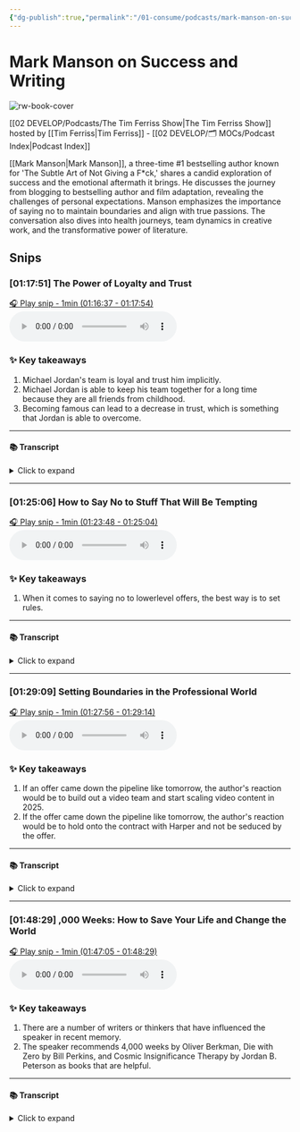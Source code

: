 ```yaml
---
{"dg-publish":true,"permalink":"/01-consume/podcasts/mark-manson-on-success-and-writing/","title":"Mark Manson on Success and Writing","tags":["podcasts"]}
---
```


# Mark Manson on Success and Writing

![rw-book-cover](https://images.weserv.nl/?url=https%3A%2F%2Fcontent.production.cdn.art19.com%2Fimages%2F69%2F10%2F10%2Ffb%2F691010fb-625e-4abe-993c-a57228b28dbe%2F91cb53ae0d5dbb379b9dffecf0a772593891d0d09bbe6d90ee746edbdb79e3ec75584f2ceb8260e9f675a90c05419b9b99842a76905b686f0f51c1a9d3e227ab.jpeg&w=300&h=300)

[[02 DEVELOP/Podcasts/The Tim Ferriss Show\|The Tim Ferriss Show]] hosted by [[Tim Ferriss\|Tim Ferriss]] - [[02 DEVELOP/🗂️ MOCs/Podcast Index\|Podcast Index]]

[[Mark Manson\|Mark Manson]], a three-time #1 bestselling author known for 'The Subtle Art of Not Giving a F*ck,' shares a candid exploration of success and the emotional aftermath it brings. He discusses the journey from blogging to bestselling author and film adaptation, revealing the challenges of personal expectations. Manson emphasizes the importance of saying no to maintain boundaries and align with true passions. The conversation also dives into health journeys, team dynamics in creative work, and the transformative power of literature.


## Snips


### [01:17:51] The Power of Loyalty and Trust


[🎧 Play snip - 1min️ (01:16:37 - 01:17:54)](https://share.snipd.com/snip/badda53d-649c-4845-86a4-d91fd7f50062)
<audio controls> <source src="https://rss.art19.com/episodes/ec9bb91d-b3eb-4374-9268-138f109e3171.mp3?rss_browser=BAhJIgpTbmlwZAY6BkVU--7de01baece82063bda1cca2dc0d698735fdbe34a#t=01:16:37,01:17:54"> </audio>




### ✨ Key takeaways
1. Michael Jordan's team is loyal and trust him implicitly.
2. Michael Jordan is able to keep his team together for a long time because they are all friends from childhood.
3. Becoming famous can lead to a decrease in trust, which is something that Jordan is able to overcome.


---




#### 📚 Transcript
<details>
<summary>Click to expand</summary>
<blockquote><b>Tim Ferriss</b><br/><br/>Or what stood out to you about how he worked with his team outside of that example that you just gave? This kind of validates what we were talking about earlier.</blockquote><br/><blockquote><b>Mark Manson</b><br/><br/>The first thing that really stood out to me about his team was they've all been with him forever. And it was funny. I was talking to one. He's got one guy named Scototty who i love he's scotty's been in a few of his youtube videos lovely lovely guy and scotty was kind of joking with me he's like yeah i'm the new guy on the team I've only been here nine years everybody in like significant roles in his team have been with him since at least the fresh prince days many of them since since the 80s some of them since He was a kid. They're like childhood friends that he kind of put into the appropriate place. So that really blew me away. It also validated a lot of my beliefs around loyalty and trust. He also explained it to me once, as he said, he was like, look, when you become famous, nothing is scarce. If you want money, you can go get money. If you want parties, you can go get parties. If you want sex, you can go get sex. He said, the one thing that becomes more scarce as you become famous is trust. And so he said,</blockquote>
</details>



---


### [01:25:06] How to Say No to Stuff That Will Be Tempting


[🎧 Play snip - 1min️ (01:23:48 - 01:25:04)](https://share.snipd.com/snip/b5fecc99-96a4-4602-a035-3c0e203ad91f)
<audio controls> <source src="https://rss.art19.com/episodes/ec9bb91d-b3eb-4374-9268-138f109e3171.mp3?rss_browser=BAhJIgpTbmlwZAY6BkVU--7de01baece82063bda1cca2dc0d698735fdbe34a#t=01:23:48,01:25:04"> </audio>




### ✨ Key takeaways
1. When it comes to saying no to lowerlevel offers, the best way is to set rules.


---




#### 📚 Transcript
<details>
<summary>Click to expand</summary>
<blockquote><b>Mark Manson</b><br/><br/>Face-balling.</blockquote><br/><blockquote><b>Tim Ferriss</b><br/><br/>And maybe I'm actually screwing up this thought exercise by making a three-parter. No, it's not a three-parter. But it is going to be a year or two of focus on this, which would be the seminal definitive book with Spielberg's full cooperation, full access, journals, everything, pay you some insane Amount of money, right? Twice the number that you would pick as a stretch goal that you're like, they'll never say yes to. He's like, I'll just pay you twice as much. Let's get this over with so we can get to the work. What do you do when stuff like that comes up? Because you know, it's going to come up.</blockquote><br/><blockquote><b>Mark Manson</b><br/><br/>Maybe not that specifically.</blockquote><br/><blockquote><b>Tim Ferriss</b><br/><br/>I'm using an absurd goal to drive the exercise, right? Because if it's like, ah, this is a B minus offer, easy to say no to, right? Because you want to strive to do an A plus in the things you just described.</blockquote><br/><blockquote><b>Mark Manson</b><br/><br/>So how do you think about saying no to the stuff that will be tempting? For lower level stuff, I think the best way is to simply set rules. I've done that with speaking the last year or two. What are your rules? So</blockquote>
</details>



---


### [01:29:09] Setting Boundaries in the Professional World


[🎧 Play snip - 1min️ (01:27:56 - 01:29:14)](https://share.snipd.com/snip/3b60918b-2603-460a-87f5-e52cb443f546)
<audio controls> <source src="https://rss.art19.com/episodes/ec9bb91d-b3eb-4374-9268-138f109e3171.mp3?rss_browser=BAhJIgpTbmlwZAY6BkVU--7de01baece82063bda1cca2dc0d698735fdbe34a#t=01:27:56,01:29:14"> </audio>




### ✨ Key takeaways
1. If an offer came down the pipeline like tomorrow, the author's reaction would be to build out a video team and start scaling video content in 2025.
2. If the offer came down the pipeline like tomorrow, the author's reaction would be to hold onto the contract with Harper and not be seduced by the offer.


---




#### 📚 Transcript
<details>
<summary>Click to expand</summary>
<blockquote><b>Mark Manson</b><br/><br/>If that offer came down the pipeline like tomorrow, my reaction would be, so I'm building out a video team. We're going to start scaling video content in 2023. I'm under another contract with Harper to do another book in 2024. So we can get started 2025 if you want. That would probably be the conversation, which I'm sure he would hate. The challenge there would be holding the line with that. If he started to push back and it's like, well, we'll offer you twice as much money as your Harper contract. It's like, you can't get seduced. You need to hold. It's like boundaries in relationships, right? It's like, if you tell somebody like, hey, this doesn't work for me, don't do it. And then they do it. It's really hard to not let it slide. Nobody wants to confront people in their lives and say, hey, that's upsetting to me. I told you not to do it. It's really hurtful that you did that. Nobody wants to have that conversation. But if you want to have good relationships, you have to have that conversation. And I think it's the same in the professional world. If you don't set those boundaries of like, okay, this is what works for me.</blockquote><br/><blockquote><b>Tim Ferriss</b><br/><br/>And if you don't hold those boundaries, you just kind of end up in this no man's land.</blockquote>
</details>



---


### [01:48:29] ,000 Weeks: How to Save Your Life and Change the World


[🎧 Play snip - 1min️ (01:47:05 - 01:48:29)](https://share.snipd.com/snip/7efbd208-c722-471f-b18d-9e28d92b3a04)
<audio controls> <source src="https://rss.art19.com/episodes/ec9bb91d-b3eb-4374-9268-138f109e3171.mp3?rss_browser=BAhJIgpTbmlwZAY6BkVU--7de01baece82063bda1cca2dc0d698735fdbe34a#t=01:47:05,01:48:29"> </audio>




### ✨ Key takeaways
1. There are a number of writers or thinkers that have influenced the speaker in recent memory.
2. The speaker recommends 4,000 weeks by Oliver Berkman, Die with Zero by Bill Perkins, and Cosmic Insignificance Therapy by Jordan B. Peterson as books that are helpful.


---




#### 📚 Transcript
<details>
<summary>Click to expand</summary>
<blockquote><b>Tim Ferriss</b><br/><br/>Thinkers or let's stick with writers first and we can then talk about other people who might be influencing your thinking. But are there any particular writers or books that you have been paying particular attention to in recent memory. I can buy some time by giving you examples. I would say there are the longstanding influences, which we don't necessarily have to focus on, but we could if they're still highly relevant to you in your life now. For instance, I believe that you've mentioned David Foster Wallace, Joan Didion, Hunter S. Thompson, and others, Stephen Pinker, Jonathan Haidt. In my particular case, for instance, I've had a number of books recommended to me, only one of the three of which I've read. It's 4,000 Weeks by Oliver Berkman, which I thought was a fantastic book. And there are a number of chapters that really stuck out as counterintuitively helpful, such as Cosmic Insignificance Therapy, which I ended up excerpting on the blog because I wanted To share it with people and share the book with people. Then there's another, which I suspect I will find interesting, which is called Die With Zero, which is by, I believe, Bill Perkins. I've not read it yet, but these are books that seem to cohere in a</blockquote>
</details>

